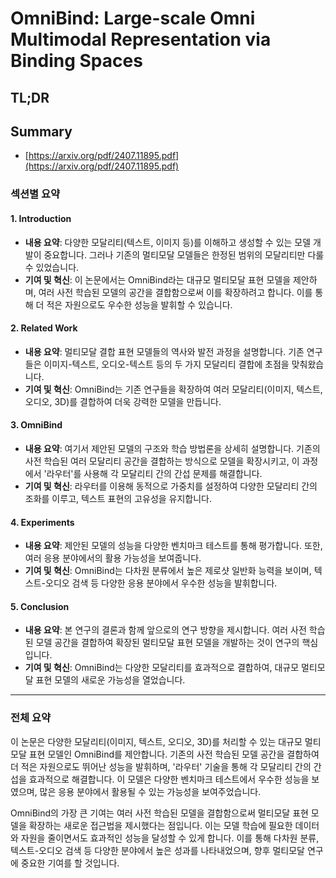 # OmniBind: Large-scale Omni Multimodal Representation via Binding Spaces
## TL;DR
## Summary
- [https://arxiv.org/pdf/2407.11895.pdf](https://arxiv.org/pdf/2407.11895.pdf)

### 섹션별 요약

#### 1. Introduction
- **내용 요약**: 다양한 모달리티(텍스트, 이미지 등)를 이해하고 생성할 수 있는 모델 개발이 중요합니다. 그러나 기존의 멀티모달 모델들은 한정된 범위의 모달리티만 다룰 수 있었습니다.
- **기여 및 혁신**: 이 논문에서는 OmniBind라는 대규모 멀티모달 표현 모델을 제안하며, 여러 사전 학습된 모델의 공간을 결합함으로써 이를 확장하려고 합니다. 이를 통해 더 적은 자원으로도 우수한 성능을 발휘할 수 있습니다.

#### 2. Related Work
- **내용 요약**: 멀티모달 결합 표현 모델들의 역사와 발전 과정을 설명합니다. 기존 연구들은 이미지-텍스트, 오디오-텍스트 등의 두 가지 모달리티 결합에 초점을 맞춰왔습니다.
- **기여 및 혁신**: OmniBind는 기존 연구들을 확장하여 여러 모달리티(이미지, 텍스트, 오디오, 3D)를 결합하여 더욱 강력한 모델을 만듭니다.

#### 3. OmniBind
- **내용 요약**: 여기서 제안된 모델의 구조와 학습 방법론을 상세히 설명합니다. 기존의 사전 학습된 여러 모달리티 공간을 결합하는 방식으로 모델을 확장시키고, 이 과정에서 '라우터'를 사용해 각 모달리티 간의 간섭 문제를 해결합니다.
- **기여 및 혁신**: 라우터를 이용해 동적으로 가중치를 설정하여 다양한 모달리티 간의 조화를 이루고, 텍스트 표현의 고유성을 유지합니다.

#### 4. Experiments
- **내용 요약**: 제안된 모델의 성능을 다양한 벤치마크 테스트를 통해 평가합니다. 또한, 여러 응용 분야에서의 활용 가능성을 보여줍니다.
- **기여 및 혁신**: OmniBind는 다차원 분류에서 높은 제로샷 일반화 능력을 보이며, 텍스트-오디오 검색 등 다양한 응용 분야에서 우수한 성능을 발휘합니다.

#### 5. Conclusion
- **내용 요약**: 본 연구의 결론과 함께 앞으로의 연구 방향을 제시합니다. 여러 사전 학습된 모델 공간을 결합하여 확장된 멀티모달 표현 모델을 개발하는 것이 연구의 핵심입니다.
- **기여 및 혁신**: OmniBind는 다양한 모달리티를 효과적으로 결합하여, 대규모 멀티모달 표현 모델의 새로운 가능성을 열었습니다.

---

### 전체 요약
이 논문은 다양한 모달리티(이미지, 텍스트, 오디오, 3D)를 처리할 수 있는 대규모 멀티모달 표현 모델인 OmniBind를 제안합니다. 기존의 사전 학습된 모델 공간을 결합하여 더 적은 자원으로도 뛰어난 성능을 발휘하며, '라우터' 기술을 통해 각 모달리티 간의 간섭을 효과적으로 해결합니다. 이 모델은 다양한 벤치마크 테스트에서 우수한 성능을 보였으며, 많은 응용 분야에서 활용될 수 있는 가능성을 보여주었습니다. 

OmniBind의 가장 큰 기여는 여러 사전 학습된 모델을 결합함으로써 멀티모달 표현 모델을 확장하는 새로운 접근법을 제시했다는 점입니다. 이는 모델 학습에 필요한 데이터와 자원을 줄이면서도 효과적인 성능을 달성할 수 있게 합니다. 이를 통해 다차원 분류, 텍스트-오디오 검색 등 다양한 분야에서 높은 성과를 나타내었으며, 향후 멀티모달 연구에 중요한 기여를 할 것입니다.